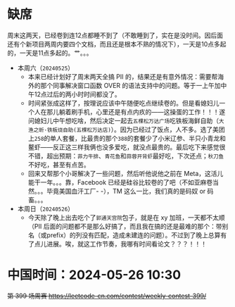 
# 缺席

周末这两天，已经卷到连12点都睡不到了（不敢睡到了，实在是没时间。因后面还有个新项目两周内要四个文档，而且还是根本不熟的情况下），一天是10点多起的，一天是11点多起的。艹。。。

- 本周六（`20240525`） 
  * 本来已经计划好了周末两天全搞 PII 的，结果还是有意外情况：需要帮海外的那个同事解决窗口函数 OVER 的语法支持中的问题。等于一上午加中午12点过后的两小时时间都没了。
  * 时间紧张成这样了，按理说应该中午随便吃点继续卷的。但是看媳妇儿一个人在那儿躺着刷手机，心里还是有点内疚的——这操蛋的工作！！！遂问媳妇儿中午想吃啥，然后决定一起去`五棵松万达广场`吃铁板海鲜自助（`大渔之昕·铁板烧自助(五棵松万达店)`）。因为已经过了饭点，人不多。选了美团上`258`的单人套餐，比最贵的那个`388`的套餐少了小米辽参、半只小青龙和鳌虾——反正这三样我俩也没多爱吃，就没点最贵的。最后吃下来感觉很不错，超出预期：`菲力牛排`、`青花鱼`和`蒜蓉开背虾`最好吃，下次还点；`秋刀鱼`不好吃，甚至有点苦。
  * 回来又帮那个小哥解决了一些问题，然后听他说他之前在 Meta，这活儿能干一年。。。靠，Facebook 已经是硅谷比较卷的了吧（不如亚麻卷当然。。。毕竟美国血汗工厂- -），TM 这么一比，我们真的是码奴 or 码畜。。。
- 本周日（`20240526`） 
  * 今天除了晚上出去吃个了`郭通天宫院`包子，就是在 xy 加班，一天都不太顺（PII 后面的问题都不是那么好搞了，而且我在搞的还是最难的那个：带别名（或prefix）的列没有匹配，造成未建连的问题）。不过到了晚上总算有了点儿进展。唉，就这工作节奏，我哪有时间看论文？？？！！！

# 中国时间：2024-05-26 10:30

~~第 399 场周赛 https://leetcode-cn.com/contest/weekly-contest-399/~~
